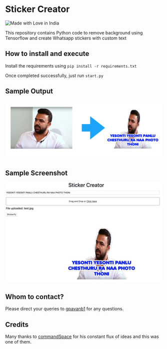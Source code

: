 # Sticker Creator

![Made with Love in India](https://madewithlove.org.in/badge.svg)

This repository contains Python code to 
remove background using Tensorflow and 
create Whatsapp stickers with custom text

## How to install and execute
Install the requirements using `pip install -r requirements.txt`

Once completed successfully, just run `start.py`

## Sample Output

![sample](images/sample.png)

## Sample Screenshot

![sample-screen](images/sample_screen.png)

## Whom to contact?

Please direct your queries to [gpavanb1](http://github.com/gpavanb1)
for any questions.

## Credits

Many thanks to [commandSpace](https://github.com/commandSpace) for his constant flux of ideas and this was one of them.
